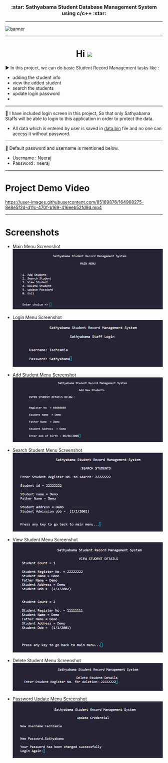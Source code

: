<h3 align=center><b>:star: Sathyabama Student Database Management System using c/c++ :star:</b></h3>

---

![banner](https://user-images.githubusercontent.com/85169876/164960179-b7504346-ec95-4f23-828c-6dee132d228f.png)

---

<h1 align="center">Hi <img src="https://github.com/TheDudeThatCode/TheDudeThatCode/blob/master/Assets/Hi.gif" width="29px"/></h1>


:arrow_forward: In this project, we can do basic Student Record Management tasks like :

- adding the student info
- view the added student
- search the students
- update login password
- 
---

:round_pushpin: I have included login screen in this project, So that only Sathyabama Staffs will be able to login to this application in order to protect the data.

- All data which is entered by user is saved in [data.bin](https://github.com/neeraj779/Techzamia_Project/blob/main/data.bin) file and no one can access it without password.

---

:key: Default password and username is mentioned below.

- Username : Neeraj
- Password : neeraj

---

# Project Demo Video

https://user-images.githubusercontent.com/85169876/164968275-8e8e5f2d-d11c-470f-b169-416eeb52fd9d.mp4

---

# Screenshots

- Main Menu Screenshot
  ![login menu](/assets/mainMenu.png)

- Login Menu Screenshot
  ![login menu](/assets/login.png)

- Add Student Menu Screenshot
  ![add menu](/assets/addStudent.png)

- Search Student Menu Screenshot
  ![add menu](/assets/searchStudent.png)

- View Student Menu Screenshot
  ![add menu](/assets/viewStudent.png)

- Delete Student Menu Screenshot
  ![add menu](/assets/deleteStudent.png)

- Password Update Menu Screenshot
  ![pass_update](/assets/passUpdate.png)
